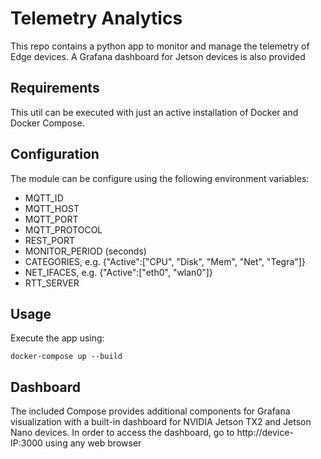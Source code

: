 # Telemetry Analytics

This repo contains a python app to monitor and manage the telemetry of Edge devices. A Grafana dashboard for Jetson devices is also provided

## Requirements
This util can be executed with just an active installation of Docker and Docker Compose.

## Configuration
The module can be configure using the following environment variables:
- MQTT_ID
- MQTT_HOST
- MQTT_PORT
- MQTT_PROTOCOL
- REST_PORT
- MONITOR_PERIOD (seconds)
- CATEGORIES, e.g. {"Active":["CPU", "Disk", "Mem", "Net", "Tegra"]}
- NET_IFACES, e.g. {"Active":["eth0", "wlan0"]}
- RTT_SERVER 

## Usage
Execute the app using:
```
docker-compose up --build
```

## Dashboard
The included Compose provides additional components for Grafana visualization with a built-in dashboard for NVIDIA Jetson TX2 and Jetson Nano devices. In order to access the dashboard, go to http://device-IP:3000 using any web browser 
